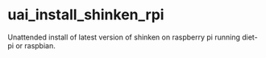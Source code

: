 # uai_install_shinken_rpi
Unattended install of latest version of shinken on raspberry pi running diet-pi or raspbian.
